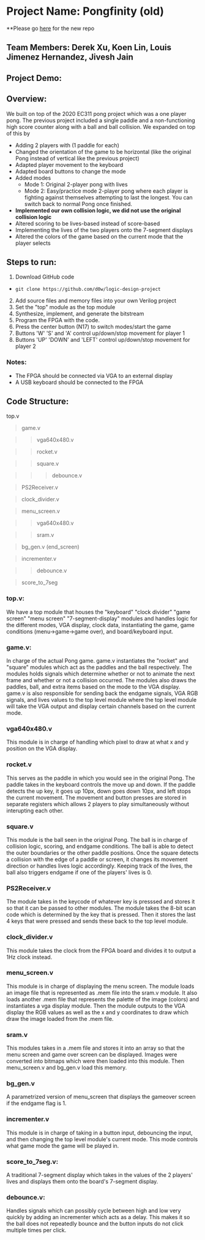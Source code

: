 # Project Name: Pongfinity (old)

**Please go [here](https://github.com/LouisJimenezHernandez/ec311-final-project) for the new repo

## Team Members: Derek Xu, Koen Lin, Louis Jimenez Hernandez, Jivesh Jain

## Project Demo:

## Overview: 
We built on top of the 2020 EC311 pong project which was a one player pong. The previous project included a single paddle 
and a non-functioning high score counter along with a ball and ball collision. We expanded on top of this by 
- Adding 2 players with (1 paddle for each)
- Changed the orientation of the game to be horizontal (like the original Pong instead of vertical like the previous project)
- Adapted player movement to the keyboard
- Adapted board buttons to change the mode
- Added modes
  - Mode 1: Original 2-player pong with lives
  - Mode 2: Easy/practice mode 2-player pong where each player is fighting against themselves attempting to last the longest. You can switch back to normal Pong once finished.
- **Implemented our own collision logic, we did not use the original collision logic**
- Altered scoring to be lives-based instead of score-based
- Implementing the lives of the two players onto the 7-segment displays
- Altered the colors of the game based on the current mode that the player selects

## Steps to run:
1. Download GitHub code

 - `git clone https://github.com/d0w/logic-design-project`

2. Add source files and memory files into your own Verilog project
3. Set the "top" module as the top module
4. Synthesize, implement, and generate the bitstream
5. Program the FPGA with the code.
6. Press the center button (N17) to switch modes/start the game
7. Buttons 'W' 'S' and 'A' control up/down/stop movement for player 1
8. Buttons 'UP' 'DOWN' and 'LEFT' control up/down/stop movement for player 2
### Notes:
- The FPGA should be connected via VGA to an external display
- A USB keyboard should be connected to the FPGA

## Code Structure:
top.v

> game.v

>> vga640x480.v
    
>> rocket.v
    
>> square.v
    
>>> debounce.v
        
> PS2Receiver.v

> clock_divider.v

> menu_screen.v

>> vga640x480.v
    
>> sram.v
    
> bg_gen.v (end_screen)

>incrementer.v

>> debounce.v
    
> score_to_7seg



### top.v: 
We have a top module that houses the "keyboard" "clock divider" "game screen" "menu screen" "7-segment-display" modules
and handles logic for the different modes, VGA display, clock data, instantiating the game, game conditions (menu->game->game over),
and board/keyboard input. 

### game.v:
In charge of the actual Pong game. game.v instantiates the "rocket" and "square" modules which act as the paddles and the ball respectively. 
The modules holds signals which determine whether or not to animate the next frame and whether or not a collision occurred. The modules also draws the 
paddles, ball, and extra items based on the mode to the VGA display. game.v is also responsible for sending back the endgame signals, VGA RGB signals, and lives values
to the top level module where the top level module will take the VGA output and display certain channels based on the current mode.

### vga640x480.v
This module is in charge of handling which pixel to draw at what x and y position on the VGA display.

### rocket.v
This serves as the paddle in which you would see in the original Pong. The paddle takes in the keyboard controls the move up and down. If the paddle detects the up key,
it goes up 10px, down goes down 10px, and left stops the current movement. The movement and button presses are stored in separate registers which allows 2 players to 
play simultaneously without interupting each other.

### square.v
This module is the ball seen in the original Pong. The ball is in charge of collision logic, scoring, and endgame conditions. The ball is able to detect the outer boundaries
or the other paddle positions. Once the square detects a collision with the edge of a paddle or screen, it changes its movement direction or handles lives logic accordingly. 
Keeping track of the lives, the ball also triggers endgame if one of the players' lives is 0.

### PS2Receiver.v
The module takes in the keycode of whatever key is presssed and stores it so that it can be passed to other modules. The module takes the 8-bit scan code which 
is determined by the key that is pressed. Then it stores the last 4 keys that were pressed and sends these back to the top level module.

### clock_divider.v
This module takes the clock from the FPGA board and divides it to output a 1Hz clock instead.

### menu_screen.v
This module is in charge of displaying the menu screen. The module loads an image file that is represented as .mem file into the sram.v module. It also loads
another .mem file that represents the palette of the image (colors) and instantiates a vga display module. Then the module outputs to the VGA display the RGB values
as well as the x and y coordinates to draw which draw the image loaded from the .mem file. 

### sram.v
This modules takes in a .mem file and stores it into an array so that the menu screen and game over screen can be displayed. Images were converted into bitmaps which
were then loaded into this module. Then menu_screen.v and bg_gen.v load this memory.

### bg_gen.v
A parametrized version of menu_screen that displays the gameover screen if the endgame flag is 1.

### incrementer.v
This module is in charge of taking in a button input, debouncing the input, and then changing the top level module's current mode. This mode controls what game mode the game will be played in.

### score_to_7seg.v:
A traditional 7-segment display which takes in the values of the 2 players' lives and displays them onto the board's 7-segment display.

### debounce.v:
Handles signals which can possibly cycle between high and low very quickly by adding an incrementer which acts as a delay. This makes it so the ball does not repeatedly bounce
and the button inputs do not click multiple times per click.


